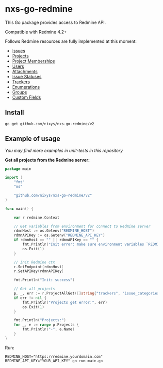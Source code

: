 # nxs-go-redmine

This Go package provides access to Redmine API.

Compatible with Redmine 4.2+

Follows Redmine resources are fully implemented at this moment:
- [Issues](https://www.redmine.org/projects/redmine/wiki/Rest_Issues)
- [Projects](https://www.redmine.org/projects/redmine/wiki/Rest_Projects)
- [Project Memberships](https://www.redmine.org/projects/redmine/wiki/Rest_Memberships)
- [Users](https://www.redmine.org/projects/redmine/wiki/Rest_Users)
- [Attachments](https://www.redmine.org/projects/redmine/wiki/Rest_Attachments)
- [Issue Statuses](https://www.redmine.org/projects/redmine/wiki/Rest_IssueStatuses)
- [Trackers](https://www.redmine.org/projects/redmine/wiki/Rest_Trackers)
- [Enumerations](https://www.redmine.org/projects/redmine/wiki/Rest_Enumerations)
- [Groups](https://www.redmine.org/projects/redmine/wiki/Rest_Groups)
- [Custom Fields](https://www.redmine.org/projects/redmine/wiki/Rest_CustomFields)

## Install

```
go get github.com/nixys/nxs-go-redmine/v2
```

## Example of usage

*You may find more examples in unit-tests in this repository*

**Get all projects from the Redmine server:**

```go
package main

import (
	"fmt"
	"os"

	"github.com/nixys/nxs-go-redmine/v2"
)

func main() {

	var r redmine.Context

	// Get variables from environment for connect to Redmine server 
	rdmnHost := os.Getenv("REDMINE_HOST")
	rdmnAPIKey := os.Getenv("REDMINE_API_KEY")
	if rdmnHost == "" || rdmnAPIKey == "" {
		fmt.Println("Init error: make sure environment variables `REDMINE_HOST` and `REDMINE_API_KEY` are defined")
		os.Exit(1)
	}

	// Init Redmine ctx 
	r.SetEndpoint(rdmnHost)
	r.SetAPIKey(rdmnAPIKey)

	fmt.Println("Init: success")

	// Get all projects 
	p, _, err := r.ProjectAllGet([]string{"trackers", "issue_categories", "enabled_modules"})
	if err != nil {
		fmt.Println("Projects get error:", err)
		os.Exit(1)
	}

	fmt.Println("Projects:")
	for _, e := range p.Projects {
		fmt.Println("-", e.Name)
	}
}
```

Run:

```
REDMINE_HOST="https://redmine.yourdomain.com" REDMINE_API_KEY="YOUR_API_KEY" go run main.go
```

